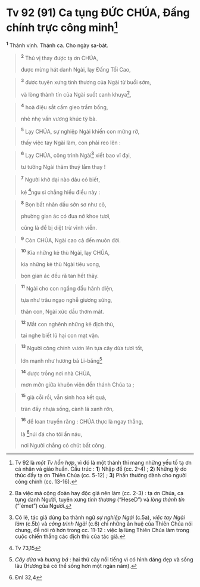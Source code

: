# Tv 92 (91) Ca tụng ĐỨC CHÚA, Đấng chính trực công minh[^1]
<sup><b>1</b></sup> Thánh vịnh. Thánh ca. Cho ngày sa-bát.


> <sup><b>2</b></sup> Thú vị thay được tạ ơn CHÚA,
> 
> được mừng hát danh Ngài, lạy Đấng Tối Cao,
>


> <sup><b>3</b></sup> được tuyên xưng tình thương của Ngài từ buổi sớm,
> 
> và lòng thành tín của Ngài suốt canh khuya[^2],
>


> <sup><b>4</b></sup> hoà điệu sắt cầm gieo trầm bổng,
> 
> nhè nhẹ vấn vương khúc tỳ bà.
>


> <sup><b>5</b></sup> Lạy CHÚA, sự nghiệp Ngài khiến con mừng rỡ,
> 
> thấy việc tay Ngài làm, con phải reo lên :
>


> <sup><b>6</b></sup> Lạy CHÚA, công trình Ngài[^3] xiết bao vĩ đại,
> 
> tư tưởng Ngài thâm thuý lắm thay !
>


> <sup><b>7</b></sup> Người khờ dại nào đâu có biết,
> 
> kẻ [^1*]ngu si chẳng hiểu điều này :
>


> <sup><b>8</b></sup> Bọn bất nhân dầu sởn sơ như cỏ,
> 
> phường gian ác có đua nở khoe tươi,
> 
> cũng là để bị diệt trừ vĩnh viễn.
>


> <sup><b>9</b></sup> Còn CHÚA, Ngài cao cả đến muôn đời.
>


> <sup><b>10</b></sup> Kìa những kẻ thù Ngài, lạy CHÚA,
> 
> kìa những kẻ thù Ngài tiêu vong,
> 
> bọn gian ác đều rã tan hết thảy.
>


> <sup><b>11</b></sup> Ngài cho con ngẩng đầu hãnh diện,
> 
> tựa như trâu ngạo nghễ giương sừng,
> 
> thân con, Ngài xức dầu thơm mát.
>


> <sup><b>12</b></sup> Mắt con nghênh những kẻ địch thù,
> 
> tai nghe biết lũ hại con mạt vận.
>


> <sup><b>13</b></sup> Người công chính vươn lên tựa cây dừa tươi tốt,
> 
> lớn mạnh như hương bá Li-băng[^4]
>


> <sup><b>14</b></sup> được trồng nơi nhà CHÚA,
> 
> mơn mởn giữa khuôn viên đền thánh Chúa ta ;
>


> <sup><b>15</b></sup> già cỗi rồi, vẫn sinh hoa kết quả,
> 
> tràn đầy nhựa sống, cành lá xanh rờn,
>


> <sup><b>16</b></sup> để loan truyền rằng : CHÚA thực là ngay thẳng,
> 
> là [^2*]núi đá cho tôi ẩn náu,
> 
> nơi Người chẳng có chút bất công.
>

[^1]: Tv 92 là <i>một Tv hỗn hợp</i>, vì đó là một thánh thi mang những yếu tố tạ ơn cá nhân và giáo huấn. Cấu trúc : <b>1</b>) Nhập đề (cc. 2-4) ; <b>2</b>) Những lý do thúc đẩy tạ ơn Thiên Chúa (cc. 5-12) ; <b>3</b>) Phần thưởng dành cho người công chính (cc. 13-16).
[^2]: Ba việc mà cộng đoàn hay độc giả nên làm (cc. 2-3) : tạ ơn Chúa, ca tụng danh Người, tuyên xưng <i>tình thương</i> (“<span class="hebrew-translit">HeseD</span>”) và <i>lòng thành tín</i> (“<span class="hebrew-translit">´émet</span>”) của Người.
[^3]: Có lẽ, tác giả dùng ba thành ngữ <i>sự nghiệp Ngài</i> (c.5a), <i>việc tay Ngài làm</i> (c.5b) và <i>công trình Ngài</i> (c.6) chỉ những ân huệ của Thiên Chúa nói chung, để nói rõ hơn trong cc. 11-12 : việc lạ lùng Thiên Chúa làm trong cuộc chiến thắng các địch thù của tác giả.
[^4]: <i>Cây dừa</i> và <i>hương bá</i> : hai thứ cây nổi tiếng vì có hình dáng đẹp và sống lâu (Hương bá có thể sống hơn một ngàn năm).
[^1*]: Tv 73,15
[^2*]: Đnl 32,4
